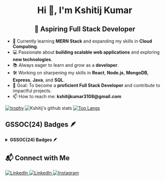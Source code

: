 <h1 align="center">Hi 👋, I'm Kshitij Kumar</h1>

<h2 align="center">🚀 Aspiring Full Stack Developer</h2>

<ul>
  <li>🌱 Currently learning <b>MERN Stack</b> and expanding my skills in <b>Cloud Computing</b>.</li>
  <li>💻 Passionate about <b>building scalable web applications</b> and exploring <b>new technologies</b>.</li>
  <li>📚 Always eager to learn and grow as a <b>developer</b>.</li>
  <li>🛠️ Working on sharpening my skills in <b>React</b>, <b>Node.js</b>, <b>MongoDB</b>, <b>Express</b>, <b>Java</b>, and <b>SQL</b>.</li>
  <li>🎯 Goal: To become a <b>proficient Full Stack Developer</b> and contribute to impactful projects.</li>
  <li>📫 How to reach me: <b>kshitijkumar3108@gmail.com</b></li>
</ul>


<!---
Kshitijkr31/Kshitijkr31 is a ✨ special ✨ repository because its `README.md` (this file) appears on your GitHub profile.
You can click the Preview link to take a look at your changes.
--->
[![trophy](https://github-profile-trophy.vercel.app/?username=Kshitijkr31)](https://github.com/ryo-ma/github-profile-trophy)
![Kshitij's github stats](https://github-readme-stats.vercel.app/api?username=Kshitijkr31&show_icons=true)
[![Top Langs](https://github-readme-stats.vercel.app/api/top-langs/?username=Kshitijkr31)](https://github.com/Kshitijkr31/github-readme-stats)
## GSSOC(24) Badges 🪶
<details>	
 <summary><b>GSSOC(24) Badges 🪶</b></summary><br>
<div style='display:flex; align-items:center; gap: 10px;' align='center'><a href="https://gssoc.girlscript.tech/leaderboard">
<img src="https://raw.githubusercontent.com/GSSoC24/Postman-Challenge/main/docs/assets/Postman%20White.png" width="100px" height="100px" />
  <img src="https://raw.githubusercontent.com/GSSoC24/Postman-Challenge/main/docs/assets/1.png" width="100px" height="100px" />
  <img src="https://raw.githubusercontent.com/GSSoC24/Postman-Challenge/main/docs/assets/2.png" width="100px" height="100px" />
  <img src="https://raw.githubusercontent.com/GSSoC24/Postman-Challenge/main/docs/assets/3.png" width="100px" height="100px" />
  <img src="https://raw.githubusercontent.com/GSSoC24/Postman-Challenge/main/docs/assets/4.png" width="100px" height="100px" />
  <img src="https://raw.githubusercontent.com/GSSoC24/Postman-Challenge/main/docs/assets/5.png" width="100px" height="100px" />
  <img src="https://raw.githubusercontent.com/GSSoC24/Postman-Challenge/main/docs/assets/6.png" width="105px" height="105px" />
  <img src="https://raw.githubusercontent.com/GSSoC24/Postman-Challenge/main/docs/assets/7.png" width="100px" height="100px" />
  <img src="https://raw.githubusercontent.com/GSSoC24/Postman-Challenge/main/docs/assets/8.png" width="100px" height="100px" />
  <img src="https://raw.githubusercontent.com/GSSoC24/Contributor/refs/heads/main/assets/Code%20Luminary.png" width="105px" height="105px" />
  <img src="https://raw.githubusercontent.com/GSSoC24/Contributor/refs/heads/main/assets/Git%20Explorer.png" width="100px" height="100px" />
  <img src="https://raw.githubusercontent.com/GSSoC24/Contributor/refs/heads/main/assets/Pull%20Expert.png" width="100px" height="100px" /></a>
</div>
</details>

<h2>📬 Connect with Me</h2>

<p>
  <a href="https://linkedin.com/in/kshitij-kumar-81b699204/" target="_blank">
    <img src="https://cdn.jsdelivr.net/gh/devicons/devicon/icons/linkedin/linkedin-original.svg" alt="LinkedIn" width="40" height="40"/>
  </a>
  
  <a href="https://x.com/kshitijkumar31" target="_blank">
    <img src="https://cdn.jsdelivr.net/gh/devicons/devicon/icons/linkedin/linkedin-original.svg" alt="LinkedIn" width="40" height="40" />
  </a>
  
  <a href="https://www.instagram.com/kshitijkrofficial_" target="_blank">
    <img src="https://cdn-icons-png.flaticon.com/512/2111/2111463.png" alt="Instagram" width="40" height="40"/>
  </a>
</p>
